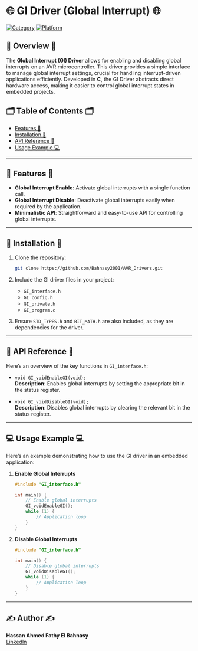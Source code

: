 # 🌐 GI Driver (Global Interrupt) 🌐

[![Category](https://img.shields.io/badge/Category-GI-blue)](#) [![Platform](https://img.shields.io/badge/Platform-ATmega32-orange)](#)

## 🚀 Overview 🚀
The **Global Interrupt (GI) Driver** allows for enabling and disabling global interrupts on an AVR microcontroller. This driver provides a simple interface to manage global interrupt settings, crucial for handling interrupt-driven applications efficiently. Developed in **C**, the GI Driver abstracts direct hardware access, making it easier to control global interrupt states in embedded projects.

## 🗂 Table of Contents 🗂
- [Features 🌟](#-features-)
- [Installation 🔧](#-installation-)
- [API Reference 📖](#-api-reference-)
- [Usage Example 💻](#-usage-example-)

---

## 🌟 Features 🌟

- **Global Interrupt Enable**: Activate global interrupts with a single function call.
- **Global Interrupt Disable**: Deactivate global interrupts easily when required by the application.
- **Minimalistic API**: Straightforward and easy-to-use API for controlling global interrupts.

---

## 🔧 Installation 🔧

1. Clone the repository:
   ```bash
   git clone https://github.com/Bahnasy2001/AVR_Drivers.git
   ```

2. Include the GI driver files in your project:
   - `GI_interface.h`
   - `GI_config.h`
   - `GI_private.h`
   - `GI_program.c`

3. Ensure `STD_TYPES.h` and `BIT_MATH.h` are also included, as they are dependencies for the driver.

---

## 📖 API Reference 📖

Here’s an overview of the key functions in `GI_interface.h`:

- `void GI_voidEnableGI(void);`  
  **Description**: Enables global interrupts by setting the appropriate bit in the status register.
  
- `void GI_voidDisableGI(void);`  
  **Description**: Disables global interrupts by clearing the relevant bit in the status register.

---

## 💻 Usage Example 💻

Here’s an example demonstrating how to use the GI driver in an embedded application:

1. **Enable Global Interrupts**  
   ```c
   #include "GI_interface.h"

   int main() {
       // Enable global interrupts
       GI_voidEnableGI();
       while (1) {
           // Application loop
       }
   }
   ```

2. **Disable Global Interrupts**  
   ```c
   #include "GI_interface.h"

   int main() {
       // Disable global interrupts
       GI_voidDisableGI();
       while (1) {
           // Application loop
       }
   }
   ```

---

## ✍️ Author ✍️

**Hassan Ahmed Fathy El Bahnasy**  
[LinkedIn](https://www.linkedin.com/in/hassanbahnasy/)